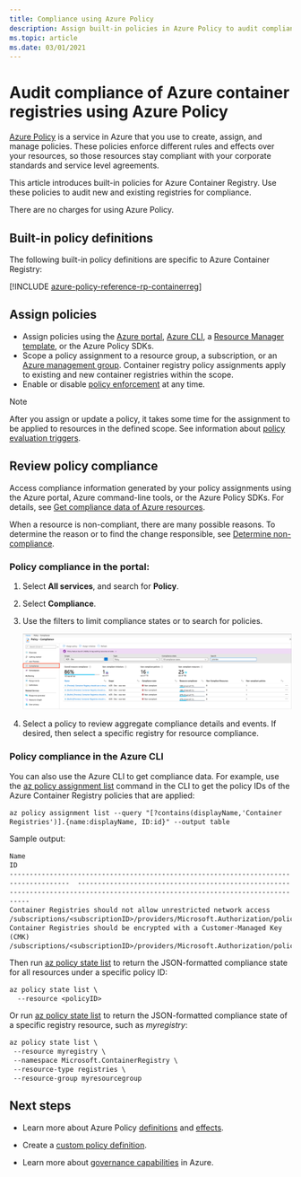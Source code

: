 ```yaml
---
title: Compliance using Azure Policy
description: Assign built-in policies in Azure Policy to audit compliance of your Azure container registries
ms.topic: article
ms.date: 03/01/2021
---
```


# Audit compliance of Azure container registries using Azure Policy

[Azure Policy](../governance/policy/overview.md) is a service in Azure that you use to create, assign, and manage policies. These policies enforce different rules and effects over your resources, so those resources stay compliant with your corporate standards and service level agreements.

This article introduces built-in policies for Azure Container Registry. Use these policies to audit new and existing registries for compliance.

There are no charges for using Azure Policy.

## Built-in policy definitions

The following built-in policy definitions are specific to Azure Container Registry:

[!INCLUDE [azure-policy-reference-rp-containerreg](../../includes/policy/reference/byrp/microsoft.containerregistry.md)]

## Assign policies

* Assign policies using the [Azure portal](../governance/policy/assign-policy-portal.md), [Azure CLI](../governance/policy/assign-policy-azurecli.md), a [Resource Manager template](../governance/policy/assign-policy-template.md), or the Azure Policy SDKs.
* Scope a policy assignment to a resource group, a subscription, or an [Azure management group](../governance/management-groups/overview.md). Container registry policy assignments apply to existing and new container registries within the scope.
* Enable or disable [policy enforcement](../governance/policy/concepts/assignment-structure.md#enforcement-mode) at any time.

> [!NOTE]
> After you assign or update a policy, it takes some time for the assignment to be applied to resources in the defined scope. See information about [policy evaluation triggers](../governance/policy/how-to/get-compliance-data.md#evaluation-triggers).

## Review policy compliance

Access compliance information generated by your policy assignments using the Azure portal, Azure command-line tools, or the Azure Policy SDKs. For details, see [Get compliance data of Azure resources](../governance/policy/how-to/get-compliance-data.md).

When a resource is non-compliant, there are many possible reasons. To determine the reason or to find the change responsible, see [Determine non-compliance](../governance/policy/how-to/determine-non-compliance.md).

### Policy compliance in the portal:

1. Select **All services**, and search for **Policy**.
1. Select **Compliance**.
1. Use the filters to limit compliance states or to search for policies.

    ![Policy compliance in portal](./media/container-registry-azure-policy/azure-policy-compliance.png)
    
1. Select a policy to review aggregate compliance details and events. If desired, then select a specific registry for resource compliance.

### Policy compliance in the Azure CLI

You can also use the Azure CLI to get compliance data. For example, use the [az policy assignment list](/cli/azure/policy/assignment#az_policy_assignment_list) command in the CLI to get the policy IDs of the Azure Container Registry policies that are applied:

```azurecli
az policy assignment list --query "[?contains(displayName,'Container Registries')].{name:displayName, ID:id}" --output table
```

Sample output:

```
Name                                                                                   ID
-------------------------------------------------------------------------------------  --------------------------------------------------------------------------------------------------------------------------------
Container Registries should not allow unrestricted network access           /subscriptions/<subscriptionID>/providers/Microsoft.Authorization/policyAssignments/b4faf132dc344b84ba68a441
Container Registries should be encrypted with a Customer-Managed Key (CMK)  /subscriptions/<subscriptionID>/providers/Microsoft.Authorization/policyAssignments/cce1ed4f38a147ad994ab60a
```

Then run [az policy state list](/cli/azure/policy/state#az_policy_state_list) to return the JSON-formatted compliance state for all resources under a specific policy ID:

```azurecli
az policy state list \
  --resource <policyID>
```

Or run [az policy state list](/cli/azure/policy/state#az_policy_state_list) to return the JSON-formatted compliance state of a specific registry resource, such as *myregistry*:

```azurecli
az policy state list \
 --resource myregistry \
 --namespace Microsoft.ContainerRegistry \
 --resource-type registries \
 --resource-group myresourcegroup
```

## Next steps

* Learn more about Azure Policy [definitions](../governance/policy/concepts/definition-structure.md) and [effects](../governance/policy/concepts/effects.md).

* Create a [custom policy definition](../governance/policy/tutorials/create-custom-policy-definition.md).

* Learn more about [governance capabilities](../governance/index.yml) in Azure.
